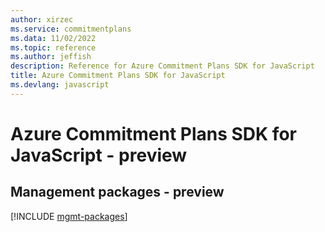 ```yaml
---
author: xirzec
ms.service: commitmentplans
ms.data: 11/02/2022
ms.topic: reference
ms.author: jeffish
description: Reference for Azure Commitment Plans SDK for JavaScript
title: Azure Commitment Plans SDK for JavaScript
ms.devlang: javascript
---
```

# Azure Commitment Plans SDK for JavaScript - preview

## Management packages - preview
[!INCLUDE [mgmt-packages](commitment-plans-mgmt-index.md)]